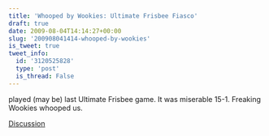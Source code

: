 ```yaml
---
title: 'Whooped by Wookies: Ultimate Frisbee Fiasco'
draft: true
date: 2009-08-04T14:14:27+00:00
slug: '200908041414-whooped-by-wookies'
is_tweet: true
tweet_info:
  id: '3120525828'
  type: 'post'
  is_thread: False
---
```




played (may be) last Ultimate Frisbee game. It was miserable 15-1. Freaking Wookies whooped us.

[Discussion](https://x.com/sytelus/status/3120525828)
